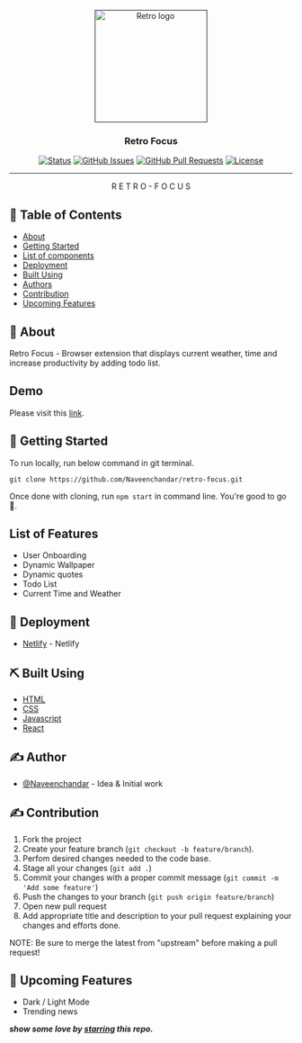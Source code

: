 <p align="center">
  <a href="" rel="noopener">
 <img width=200px height=200px src="./src/assets/images/logo.png" alt="Retro logo"></a>
</p>

<h3 align="center">Retro Focus</h3>

<div align="center">

[![Status](https://img.shields.io/badge/status-active-success.svg)]()
[![GitHub Issues](https://img.shields.io/badge/issues-0-brightgreen)](https://github.com/Naveenchandar/retro-focus/issues)
[![GitHub Pull Requests](https://img.shields.io/badge/pull%20requests-0-brightgreen)](https://github.com/Naveenchandar/retro-focus/pulls)
[![License](https://img.shields.io/badge/license-MIT-blue.svg)](/LICENSE)

</div>

---

<p align="center"> R E T R O - F O C U S
    <br> 
</p>

## 📝 Table of Contents

- [About](#about)
- [Getting Started](#getting_started)
- [List of components](#listoffeatures)
- [Deployment](#deployment)
- [Built Using](#built_using)
- [Authors](#author)
- [Contribution](#contribution)
- [Upcoming Features](#upcomingfeatures)

## 🧐 About <a name = "about"></a>

Retro Focus - Browser extension that displays current weather, time and increase productivity by adding todo list.

## Demo
Please visit this [link](https://retro-focus.netlify.app/).

## 🏁 Getting Started <a name = "getting_started"></a>

To run locally, run below command in git terminal.

```
git clone https://github.com/Naveenchandar/retro-focus.git
```
Once done with cloning, run `npm start` in command line. You're good to go 🎉.

## List of Features <a name="listoffeatures"></a>

- User Onboarding
- Dynamic Wallpaper 
- Dynamic quotes
- Todo List
- Current Time and Weather

## 🚀 Deployment <a name = "deployment"></a>

- [Netlify](https://www.netlify.com/) - Netlify

## ⛏️ Built Using <a name = "built_using"></a>

- [HTML](https://developer.mozilla.org/en-US/docs/Web/HTML)
- [CSS](https://developer.mozilla.org/en-US/docs/Web/CSS)
- [Javascript](https://developer.mozilla.org/en-US/docs/Web/JavaScript)
- [React](https://reactjs.org/)

## ✍️ Author <a name = "author"></a>

- [@Naveenchandar](https://github.com/Naveenchandar) - Idea & Initial work

## ✍️ Contribution <a name = "contribution"></a>

1. Fork the project
2. Create your feature branch (`git checkout -b feature/branch`).
3. Perfom desired changes needed to the code base.
4. Stage all your changes (`git add .`)
3. Commit your changes with a proper commit message (`git commit -m 'Add some feature'`)
4. Push the changes to your branch (`git push origin feature/branch`)
5. Open new pull request
6. Add appropriate title and description to your pull request explaining your changes and efforts done.

NOTE: Be sure to merge the latest from "upstream" before making a pull request!

## 🎉 Upcoming Features <a name = "upcomingfeatures"></a>

- Dark / Light Mode
- Trending news

***show some love by [starring](https://github.com/Naveenchandar/retro-cart-ecommerce) this repo.***